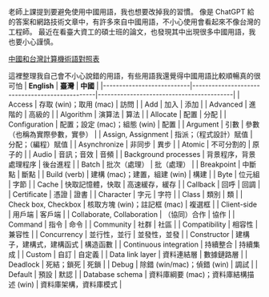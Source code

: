 老師上課提到要避免使用中國用語，我也想要改掉我的習慣。
像是 ChatGPT 給的答案和網路技術文章中，有許多來自中國用語，不小心使用會看起來不像台灣的工程師。
最近在看臺大資工的碩士班的論文，也發現其中出現很多中國用語，我也要小心謹慎。

[中國和台灣計算機術語對照表](https://zh.wikibooks.org/zh-tw/%E5%A4%A7%E9%99%86%E5%8F%B0%E6%B9%BE%E8%AE%A1%E7%AE%97%E6%9C%BA%E6%9C%AF%E8%AF%AD%E5%AF%B9%E7%85%A7%E8%A1%A8)

這裡整理我自己會不小心說錯的用語，有些用語我還覺得中國用語比較順暢真的很可怕
| **English**               | **臺灣**                                       | **中國**                                  |
|---------------------------|------------------------------------------------|------------------------------------------|
| Access                    | 存取 (win)；取用 (mac)                        | 訪問                                     |
| Add                       | 加入                                          | 添加                                     |
| Advanced                  | 進階的                                        | 高級的                                   |
| Algorithm                 | 演算法                                        | 算法                                     |
| Allocate                  | 配置                                          | 分配                                     |
| Configuration             | 配置；設定 (mac)；組態 (win)                  | 配置                                     |
| Argument                  | 引數                                          | 參數（也稱為實際參數，實參）             |
| Assign, Assignment        | 指派；（程式設計）賦值                        | 分配；（編程）賦值                       |
| Asynchronize              | 非同步                                        | 異步                                     |
| Atomic                    | 不可分割的                                    | 原子的                                   |
| Audio                     | 音訊；音效                                    | 音頻                                     |
| Background processes      | 背景程序，背景處理程序                        | 後台進程                                 |
| Batch                     | 批次（處理）                                  | 批（處理）                               |
| Breakpoint                | 中斷點                                        | 斷點                                     |
| Build (verb)              | 建構 (mac)；建置，組建 (win)                  | 構建                                     |
| Byte                      | 位元組                                        | 字節                                     |
| Cache                     | 快取記憶體，快取                              | 高速緩存，緩存                           |
| Callback                  | 回呼                                          | 回調                                     |
| Certificate               | 憑證                                          | 證書                                     |
| Character                 | 字元                                          | 字符                                     |
| Class                     | 類別                                          | 類                                       |
| Check box, Checkbox       | 核取方塊 (win)；註記框 (mac)                 | 複選框                                   |
| Client-side               | 用戶端                                        | 客戶端                                   |
| Collaborate, Collaboration | （協同）合作                                  | 協作                                     |
| Command                   | 指令                                          | 命令                                     |
| Community                 | 社群                                          | 社區                                     |
| Compatibility             | 相容性                                        | 兼容性                                   |
| Concurrency               | 並行性，並行                                  | 並發性，並發                             |
| Constructor               | 建構子，建構式，建構函式                      | 構造函數                                 |
| Continuous integration    | 持續整合                                      | 持續集成                                 |
| Custom                    | 自訂                                          | 自定義                                   |
| Data link layer           | 資料連結層                                    | 數據鏈路層                               |
| Deadlock                  | 死結；鎖死                                    | 死鎖                                     |
| Debug                     | 除錯 (win/mac)；偵錯 (win)                    | 調試                                     |
| Default                   | 預設                                          | 默認                                     |
| Database schema           | 資料庫綱要 (mac)；資料庫結構描述 (win)        | 資料庫架構，資料庫模式                   |


